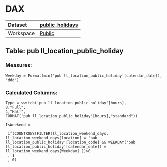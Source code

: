 



# DAX

|Dataset|[public_holidays](./../public_holidays.md)|
| :--- | :--- |
|Workspace|[Public](../../Workspaces/Public.md)|

## Table: pub ll_location_public_holiday

### Measures:


```dax
Weekday = Format(min('pub ll_location_public_holiday'[calendar_date]), "ddd")
```


### Calculated Columns:


```dax
Type = switch('pub ll_location_public_holiday'[hours],
8,"Full",
4,"Half",
FORMAT('pub ll_location_public_holiday'[hours],"standard"))
```



```dax
IsWeekend = 

 if(COUNTROWS(FILTER(ll_location_weekend_days, ll_location_weekend_days[location] = 'pub ll_location_public_holiday'[location_code] && WEEKDAY('pub ll_location_public_holiday'[calendar_date]) = ll_location_weekend_days[Weekday] ))>0 
 , 1
 , 0)
```

